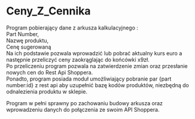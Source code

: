# Ceny_Z_Cennika
Program pobierający dane z arkusza kalkulacyjnego :<br/>
Part Number,<br/>
Nazwę produktu,<br/>
Cenę sugerowaną<br/>
Na ich podstawie pozwala wprowadzić lub pobrać aktualny kurs euro a następnie przeliczyć ceny zaokrąglając do końcówki x9zł.<br/>
Po przeliczeniu program pozwala na zatwierdzenie zmian oraz przesłanie nowych cen do Rest Api Shoppera.<br/>
Ponadto, program posiada moduł umożliwiający pobranie par {part number:id} z rest api aby uzupełnić bazę kodów produktów, niezbędną do odnalezienia produktu w sklepie.<br/>

Program w pełni sprawny po zachowaniu budowy arkusza oraz wprowadzeniu danych do połączenia ze swoim API Shoppera.
